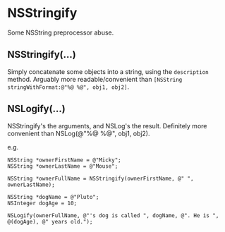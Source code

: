 NSStringify
===========

Some NSString preprocessor abuse.

## NSStringify(...)

Simply concatenate some objects into a string, using the `description` method.
Arguably more readable/convenient than `[NSString stringWithFormat:@"%@ %@", obj1, obj2]`.

## NSLogify(...)

NSStringify's the arguments, and NSLog's the result. 
Definitely more convenient than NSLog(@"%@ %@", obj1, obj2).

e.g.

```objc
NSString *ownerFirstName = @"Micky";
NSString *ownerLastName = @"Mouse";

NSString *ownerFullName = NSStringify(ownerFirstName, @" ", ownerLastName);

NSString *dogName = @"Pluto";
NSInteger dogAge = 10;
        
NSLogify(ownerFullName, @"'s dog is called ", dogName, @". He is ", @(dogAge), @" years old.");
```